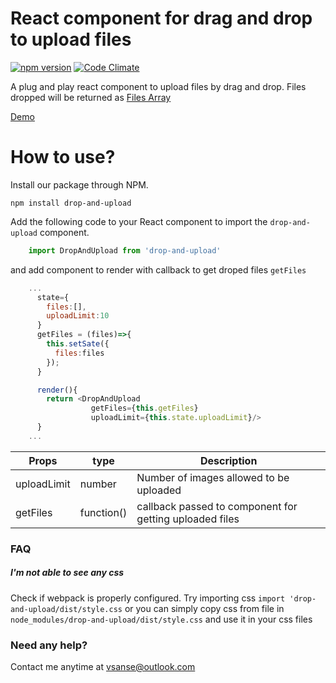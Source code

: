 # React component for drag and drop to upload files

[![npm version](https://badge.fury.io/js/drop-and-upload.svg)](//npmjs.com/package/drop-and-upload) [![Code Climate](https://img.shields.io/codeclimate/maintainability/Vishu-Chaudhary/drop-and-upload.svg?style=flat)](https://codeclimate.com/github/Vishu-Chaudhary/drop-and-upload)

A plug and play react component to upload files by drag and drop. Files dropped will be returned as [Files Array](https://w3c.github.io/FileAPI/)

[Demo](https://vishu-chaudhary.github.io/drop-and-upload/)


How to use?
======

Install our package through NPM.

   `npm install drop-and-upload`
   
Add the following code to your React component to import the `drop-and-upload` component.

```javascript
    import DropAndUpload from 'drop-and-upload'
  ```
 
and add component to render with callback to get droped files `getFiles`
```javascript
    ...
      state={
        files:[],
        uploadLimit:10
      }
      getFiles = (files)=>{
        this.setSate({
          files:files
        });
      }

      render(){
        return <DropAndUpload 
                  getFiles={this.getFiles} 
                  uploadLimit={this.state.uploadLimit}/>
      }
    ...
```
| Props         | type | Description   | 
| ------------- | -----| -------------| 
| uploadLimit   | number|Number of images allowed to be uploaded | 
| getFiles     |  function()|callback passed to component for getting uploaded files      | 

### FAQ

##### I'm not able to see any css

Check if webpack is properly configured. Try importing css  `import 'drop-and-upload/dist/style.css`
or you can simply copy css from file in `node_modules/drop-and-upload/dist/style.css` and use it in your css files

### Need any help?
Contact me anytime at vsanse@outlook.com

